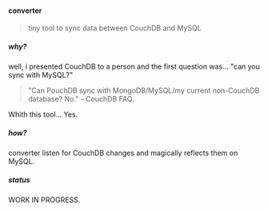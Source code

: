 #### converter
> tiny tool to sync data between CouchDB and MySQL

##### why? 
well, i presented CouchDB to a person and the first question was... "can you sync with MySQL?"

> "Can PouchDB sync with MongoDB/MySQL/my current non-CouchDB database? No." - CouchDB FAQ.

Whith this tool... Yes.

##### how?
converter listen for CouchDB changes and magically reflects them on MySQL.

##### status
WORK IN PROGRESS.
